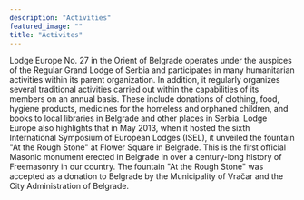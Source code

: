 ```yaml
---
description: "Activities"
featured_image: ""
title: "Activites"
---
```


Lodge Europe No. 27 in the Orient of Belgrade operates under the auspices of the Regular Grand Lodge of Serbia and participates in many humanitarian activities within its parent organization. In addition, it regularly organizes several traditional activities carried out within the capabilities of its members on an annual basis. These include donations of clothing, food, hygiene products, medicines for the homeless and orphaned children, and books to local libraries in Belgrade and other places in Serbia. Lodge Europe also highlights that in May 2013, when it hosted the sixth International Symposium of European Lodges (ISEL), it unveiled the fountain "At the Rough Stone" at Flower Square in Belgrade. This is the first official Masonic monument erected in Belgrade in over a century-long history of Freemasonry in our country. The fountain "At the Rough Stone" was accepted as a donation to Belgrade by the Municipality of Vračar and the City Administration of Belgrade.